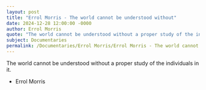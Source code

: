```yaml
---
layout: post
title: "Errol Morris - The world cannot be understood without"
date: 2024-12-28 12:00:00 -0000
author: Errol Morris
quote: "The world cannot be understood without a proper study of the individuals in it."
subject: Documentaries
permalink: /Documentaries/Errol Morris/Errol Morris - The world cannot be understood without
---
```


The world cannot be understood without a proper study of the individuals in it.

- Errol Morris
